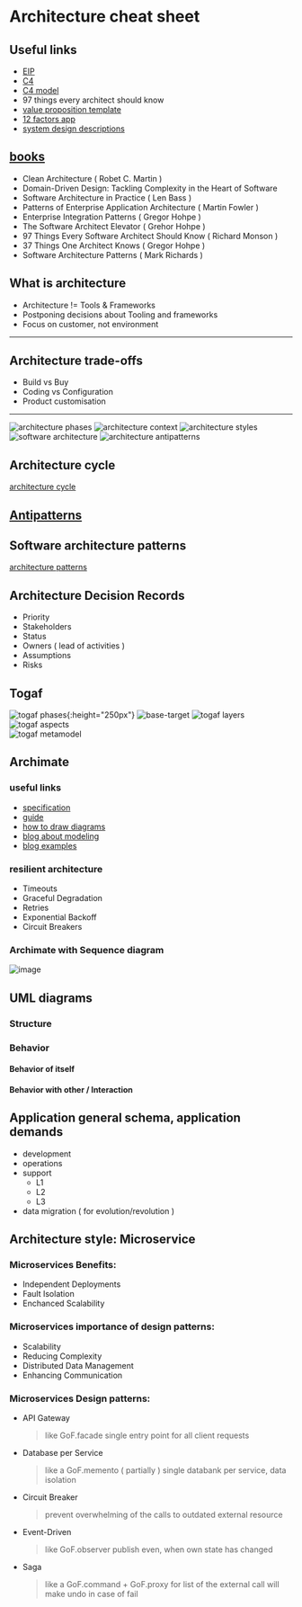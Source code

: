 # Architecture cheat sheet

## Useful links
* [EIP](https://www.enterpriseintegrationpatterns.com/ramblings.html)
* [C4](https://leanpub.com/visualising-software-architecture)
* [C4 model](https://c4model.com/)
* 97 things every architect should know
* [value proposition template](https://www.strategyzer.com/canvas/value-proposition-canvas)
* [12 factors app](https://12factor.net/)
* [system design descriptions](https://github.com/ByteByteGoHq/system-design-101)

## [books](https://www.goodreads.com/shelf/show/software-architecture)
* Clean Architecture ( Robet C. Martin )
* Domain-Driven Design: Tackling Complexity in the Heart of Software
* Software Architecture in Practice ( Len Bass )
* Patterns of Enterprise Application Architecture ( Martin Fowler )
* Enterprise Integration Patterns ( Gregor Hohpe )
* The Software Architect Elevator ( Grehor Hohpe )
* 97 Things Every Software Architect Should Know ( Richard Monson )
* 37 Things One Architect Knows ( Gregor Hohpe )
* Software Architecture Patterns ( Mark Richards )

## What is architecture
* Architecture != Tools & Frameworks
* Postponing decisions about Tooling and frameworks
* Focus on customer, not environment
--- 
## Architecture trade-offs
* Build vs Buy
* Coding vs Configuration
* Product customisation

--- 
![architecture phases](https://i.postimg.cc/brdDyd37/architecture-phases.png)
![architecture context](https://i.postimg.cc/3rG2VYKf/architecture-context.png)
![architecture styles](https://i.postimg.cc/5yD8PZcn/architecture-types.png)
![software architecture](https://i.postimg.cc/D0cMGPPc/software-architecture.png)
![architecture antipatterns](https://i.postimg.cc/Kz3gQFy8/architecture-antipatterns.png)


## Architecture cycle
[architecture cycle](https://i.postimg.cc/VNXSFVb1/architecture-cycle.png)

## [Antipatterns](https://sourcemaking.com/antipatterns/software-architecture-antipatterns)

## Software architecture patterns
[architecture patterns](https://i.postimg.cc/Gm8T42L4/architecture-patterns.png)

## Architecture Decision Records
* Priority
* Stakeholders
* Status
* Owners ( lead of activities )
* Assumptions
* Risks

## Togaf
![togaf phases](https://pubs.opengroup.org/architecture/archimate3-doc/ts_archimate_3.1-final_files/image299.png){:height="250px"}
![base-target](https://i.postimg.cc/SxzC9f9z/togaf-base-target.png)
![togaf layers](https://i.postimg.cc/904Rb3GK/archimate3-layers.png)  
![togaf aspects](https://i.postimg.cc/BbmmWbML/archimate-01.png)  
![togaf metamodel](https://i.postimg.cc/fLZCJmPS/archimate-04.png)  

## Archimate
### useful links
* [specification](https://pubs.opengroup.org/architecture/archimate3-doc/)
* [guide](https://www.visual-paradigm.com/guide/archimate/full-archimate-viewpoints-guide/)
* [how to draw diagrams](https://www.visual-paradigm.com/support/documents/vpuserguide/4455/4409/86421_howtodrawarc.html)
* [blog about modeling](http://renewableplus.blogspot.com/2017/03/modeling-applications-technology-in.html)
* [blog examples](https://www.hosiaisluoma.fi/blog/archimate-examples/)

### resilient architecture
* Timeouts
* Graceful Degradation
* Retries
* Exponential Backoff
* Circuit Breakers

### Archimate with Sequence diagram
![image](https://user-images.githubusercontent.com/8113355/206921007-21643c2b-da3f-4930-a79c-4462562017e1.png)

## UML diagrams
### Structure 
### Behavior
#### Behavior of itself
#### Behavior with other / Interaction 

## Application general schema, application demands
* development
* operations
* support
  * L1
  * L2
  * L3
* data migration ( for evolution/revolution )


## Architecture style: Microservice
### Microservices Benefits:
* Independent Deployments
* Fault Isolation
* Enchanced Scalability
### Microservices importance of design patterns:
* Scalability
* Reducing Complexity
* Distributed Data Management
* Enhancing Communication
### Microservices Design patterns:
* API Gateway
  > like GoF.facade
  > single entry point for all client requests
* Database per Service
  > like a GoF.memento ( partially )
  > single databank per service, data isolation
* Circuit Breaker
  > prevent overwhelming of the calls to outdated external resource
* Event-Driven
  > like GoF.observer
  > publish even, when own state has changed
* Saga
  > like a GoF.command + GoF.proxy
  > for list of the external call will make undo in case of fail